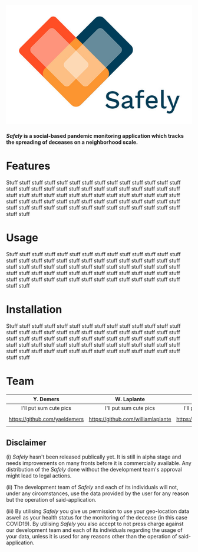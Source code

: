![](Safely/Safely/Safely/logo_safely.jpg)

#### _Safely_ is a social-based pandemic monitoring application which tracks the spreading of deceases on a neighborhood scale.

# Features
Stuff stuff stuff stuff stuff stuff stuff stuff stuff stuff stuff stuff stuff stuff stuff stuff stuff stuff stuff stuff stuff stuff stuff stuff stuff stuff stuff stuff stuff stuff stuff stuff stuff stuff stuff stuff stuff stuff stuff stuff stuff stuff stuff stuff stuff stuff stuff stuff stuff stuff stuff stuff stuff stuff stuff stuff stuff stuff stuff stuff stuff stuff stuff stuff stuff stuff stuff stuff stuff stuff stuff stuff

# Usage
Stuff stuff stuff stuff stuff stuff stuff stuff stuff stuff stuff stuff stuff stuff stuff stuff stuff stuff stuff stuff stuff stuff stuff stuff stuff stuff stuff stuff stuff stuff stuff stuff stuff stuff stuff stuff stuff stuff stuff stuff stuff stuff stuff stuff stuff stuff stuff stuff stuff stuff stuff stuff stuff stuff stuff stuff stuff stuff stuff stuff stuff stuff stuff stuff stuff stuff stuff stuff stuff stuff stuff stuff

# Installation
Stuff stuff stuff stuff stuff stuff stuff stuff stuff stuff stuff stuff stuff stuff stuff stuff stuff stuff stuff stuff stuff stuff stuff stuff stuff stuff stuff stuff stuff stuff stuff stuff stuff stuff stuff stuff stuff stuff stuff stuff stuff stuff stuff stuff stuff stuff stuff stuff stuff stuff stuff stuff stuff stuff stuff stuff stuff stuff stuff stuff stuff stuff stuff stuff stuff stuff stuff stuff stuff stuff stuff stuff

# Team
| Y. Demers | W. Laplante | F. Schmitt  | L. Weishaupt  |
| :---:     | :-:         | :-:         | :-:           |
| I'll put sum cute pics   | I'll put sum cute pics   | I'll put sum cute pics   | I'll put sum cute pics   |
| https://github.com/yaeldemers | https://github.com/williamlaplante | https://github.com/FynnSu | https://github.com/luca-weishaupt |

## Disclaimer
(i) _Safely_ hasn't been released publically yet. It is still in alpha stage and needs improvements on many fronts before it is commercially available. Any distribution of the _Safely_ done without the development team's approval might lead to legal actions.

(ii) The development team of _Safely_ and each of its individuals will not, under any circomstances, use the data provided by the user for any reason but the operation of said-application.

(iii) By utilising _Safely_ you give us permission to use your geo-location data aswell as your health status for the monitoring of the decease (in this case COVID19). By utilising _Safely_ you also accept to not press charge against our development team and each of its individuals regarding the usage of your data, unless it is used for any reasons other than the operation of said-application.
